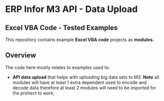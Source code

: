 # ERP Infor M3 API - Data Upload
## Excel VBA Code - Tested Examples

This repository contains example **Excel VBA code** projects as **modules.**

## Overview
The code here mostly relates to examples used to:
* **API data upload** that helps with uploading big data sets to M3. **Note** all modules will have at least 1 extra dependent used to encode and decode data therefore at least 2 modules will need to be imported for the prohect to work,


